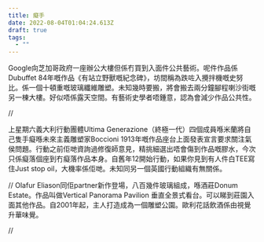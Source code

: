```yaml
---
title: 癡手
date: 2022-08-04T01:04:24.613Z
draft: true
tags:
  - ""
---
```

Google向芝加哥政府一座辦公大樓但係冇買到入面件公共藝術。呢件作品係Dubuffet 84年嘅作品《有站立野獸嘅紀念碑》，坊間稱為跌咗入攪拌機嘅史努比。係一個十頓重嘅玻璃纖維雕塑。未知幾時要搬，將會搬去兩分鐘腳程喇沙街嘅另一棟大樓。好似唔係露天空間。有藝術史學者唔鍾意，認為會減少作品公共性。

//

上星期六義大利行動團體Ultima Generazione（終極一代）四個成員喺米蘭將自己隻手癡喺未來主義雕塑家Boccioni 1913年嘅作品座台上面發表宣言要求關注氣侯問題。行動之前佢哋資詢過修復師意見，精挑細選出唔會傷到作品嘅膠水，今次只係癡落個座到冇癡落作品本身。自舊年12開始行動，如果你見到有人件白TEE寫住Just stop oil，大機率係佢哋。未知同另一個英國行動組織有無關係。

//
Olafur Eliason同佢partner新作登場，八百幾件玻璃組成，喺酒莊Donum Estate。作品叫做Vertical Panorama Pavilion 垂直全景式看台。可以睇到莊園入面其他作品。自2001年起，主人打造成為一個雕塑公園。歐利花話飲酒係由視覺升華味覺。

//